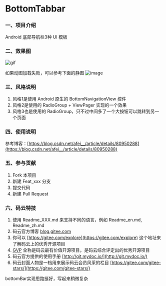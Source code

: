 # BottomTabbar

### 一、项目介绍

Android 底部导航栏3种 UI 模板

### 二、效果图

![gif][1]

如果动图加载失败，可以参考下面的静图
![image][2]

### 三、风格说明

1. 风格1是使用 Android 原生的 BottomNavigationView 控件
2. 风格2是使用的 RadioGroup + ViewPager 实现的一个效果
3. 风格3也是使用的 RadioGroup，只不过中间多了一个大按钮可以跳转到另一个页面

### 四、使用说明

参考博客：[https://blog.csdn.net/afei__/article/details/80950288](https://blog.csdn.net/afei__/article/details/80950288)

### 五、参与贡献

1. Fork 本项目
2. 新建 Feat_xxx 分支
3. 提交代码
4. 新建 Pull Request


### 六、码云特技

1. 使用 Readme\_XXX.md 来支持不同的语言，例如 Readme\_en.md, Readme\_zh.md
2. 码云官方博客 [blog.gitee.com](https://blog.gitee.com)
3. 你可以 [https://gitee.com/explore](https://gitee.com/explore) 这个地址来了解码云上的优秀开源项目
4. [GVP](https://gitee.com/gvp) 全称是码云最有价值开源项目，是码云综合评定出的优秀开源项目
5. 码云官方提供的使用手册 [http://git.mydoc.io/](http://git.mydoc.io/)
6. 码云封面人物是一档用来展示码云会员风采的栏目 [https://gitee.com/gitee-stars/](https://gitee.com/gitee-stars/)

[1]:https://img-blog.csdn.net/2018070712270484?watermark/2/text/aHR0cHM6Ly9ibG9nLmNzZG4ubmV0L2FmZWlfXw==/font/5a6L5L2T/fontsize/400/fill/I0JBQkFCMA==/dissolve/70
[2]:https://img-blog.csdn.net/20180707122801964?watermark/2/text/aHR0cHM6Ly9ibG9nLmNzZG4ubmV0L2FmZWlfXw==/font/5a6L5L2T/fontsize/400/fill/I0JBQkFCMA==/dissolve/70



bottomBar实现思路挺好，写起来稍微复杂

